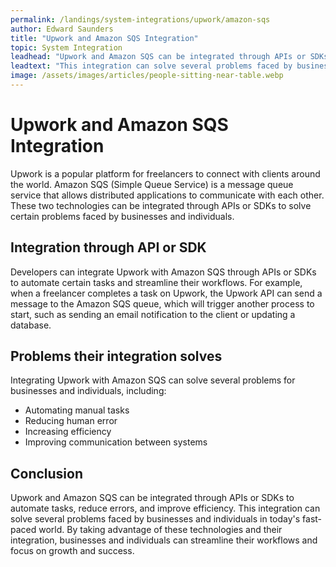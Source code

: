 ```yaml
---
permalink: /landings/system-integrations/upwork/amazon-sqs
author: Edward Saunders
title: "Upwork and Amazon SQS Integration"
topic: System Integration
leadhead: "Upwork and Amazon SQS can be integrated through APIs or SDKs to automate tasks, reduce errors, and improve efficiency"
leadtext: "This integration can solve several problems faced by businesses and individuals in today's fast-paced world. By taking advantage of these technologies and their integration, businesses and individuals can streamline their workflows and focus on growth and success."
image: /assets/images/articles/people-sitting-near-table.webp
---
```

<div class="arttext">	<h1>Upwork and Amazon SQS Integration</h1>
	<p>Upwork is a popular platform for freelancers to connect with clients around the world. Amazon SQS (Simple Queue Service) is a message queue service that allows distributed applications to communicate with each other. These two technologies can be integrated through APIs or SDKs to solve certain problems faced by businesses and individuals.</p>
	<h2>Integration through API or SDK</h2>
	<p>Developers can integrate Upwork with Amazon SQS through APIs or SDKs to automate certain tasks and streamline their workflows. For example, when a freelancer completes a task on Upwork, the Upwork API can send a message to the Amazon SQS queue, which will trigger another process to start, such as sending an email notification to the client or updating a database.</p>
	<h2>Problems their integration solves</h2>
	<p>Integrating Upwork with Amazon SQS can solve several problems for businesses and individuals, including:</p>
	<ul>
		<li>Automating manual tasks</li>
		<li>Reducing human error</li>
		<li>Increasing efficiency</li>
		<li>Improving communication between systems</li>
	</ul>
	<h2>Conclusion</h2>
	<p>Upwork and Amazon SQS can be integrated through APIs or SDKs to automate tasks, reduce errors, and improve efficiency. This integration can solve several problems faced by businesses and individuals in today's fast-paced world. By taking advantage of these technologies and their integration, businesses and individuals can streamline their workflows and focus on growth and success.</p>
</div>